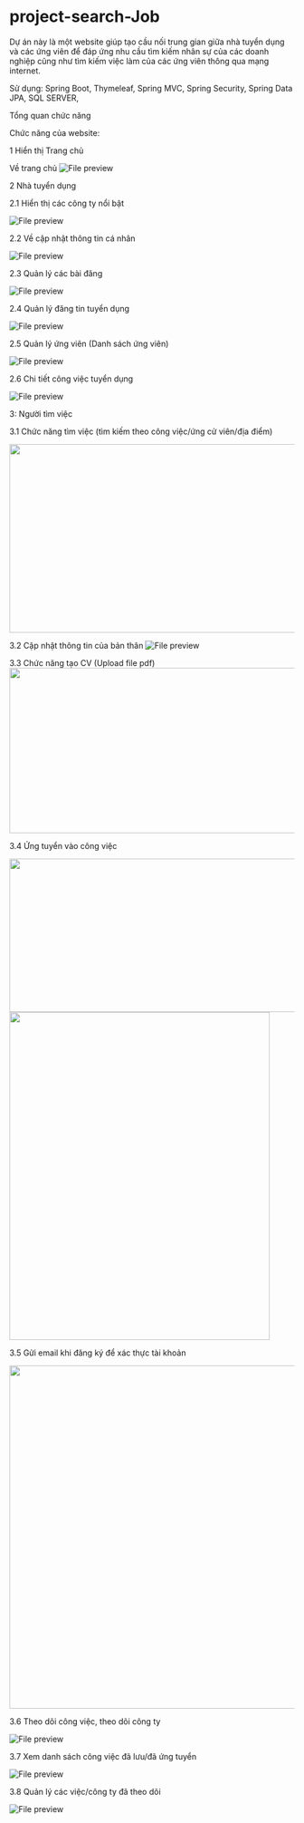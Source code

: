 # project-search-Job

Dự án này là một website giúp tạo cầu nối trung gian giữa nhà tuyển dụng và các ứng viên để đáp ứng nhu cầu tìm kiếm nhân sự của các doanh nghiệp cũng như tìm kiếm việc làm của các ứng viên thông qua mạng internet.

Sử dụng: Spring Boot, Thymeleaf, Spring MVC, Spring Security, Spring Data JPA, SQL SERVER,

Tổng quan chức năng

Chức năng của website:

1 Hiển thị Trang chủ

Về trang chủ
<img src="https://firebasestorage.googleapis.com/v0/b/funix-way.appspot.com/o/CCDN%2FPRJ321x.3.0.VN%2FASM%2FASM2_Hinh22.png?alt=media&amp;token=951f1cc4-011f-43bd-8905-7f3a8a35eeb0" alt="File preview">

2 Nhà tuyển dụng

2.1 Hiển thị các công ty nổi bật

<img src="https://firebasestorage.googleapis.com/v0/b/funix-way.appspot.com/o/CCDN%2FPRJ321x.3.0.VN%2FASM%2FASM2_Hinh3.JPG?alt=media&amp;token=66d4212e-7b66-4def-8487-28002ffa7fd5" alt="File preview">

2.2 Về cập nhật thông tin cá nhân

<img src="https://firebasestorage.googleapis.com/v0/b/funix-way.appspot.com/o/CCDN%2FPRJ321x.3.0.VN%2FASM%2FASM2_Hinh18.png?alt=media&amp;token=d6a207e4-82e7-482f-a948-6e880c6ad974" alt="File preview">

2.3 Quản lý các bài đăng

<img src="https://firebasestorage.googleapis.com/v0/b/funix-way.appspot.com/o/CCDN%2FPRJ321x.3.0.VN%2FASM%2FASM2_Hinh6.JPG?alt=media&amp;token=0c64e238-a37b-41b5-8dcf-85b0185bc2c4" alt="File preview">

2.4 Quản lý đăng tin tuyển dụng 

<img src="https://firebasestorage.googleapis.com/v0/b/funix-way.appspot.com/o/CCDN%2FPRJ321x.3.0.VN%2FASM%2FASM2_Hinh17.png?alt=media&amp;token=eef87ce6-bc5e-4483-bf99-61cfeb66007c" alt="File preview">

2.5 Quản lý ứng viên (Danh sách ứng viên)

<img src="https://firebasestorage.googleapis.com/v0/b/funix-way.appspot.com/o/CCDN%2FPRJ321x.3.0.VN%2FASM%2FASM2_Hinh20.png?alt=media&amp;token=ffede72a-59f9-4d6c-a29f-c745de5b9f9c" alt="File preview">

2.6 Chi tiết công việc tuyển dụng

<img src="https://firebasestorage.googleapis.com/v0/b/funix-way.appspot.com/o/CCDN%2FPRJ321x.3.0.VN%2FASM%2FASM2_Hinh19.png?alt=media&amp;token=127e0eb7-912d-46f5-a25a-fad3c404838a" alt="File preview">

3: Người tìm việc

3.1 Chức năng tìm việc (tìm kiếm theo công việc/ứng cử viên/địa điểm)

<img src="https://firebasestorage.googleapis.com/v0/b/funix-way.appspot.com/o/CCDN%2FPRJ321x.3.0.VN%2FASM%2FPRJ321x_ASM2_H%C6%B0%E1%BB%9Bng%20d%E1%BA%ABn%20d%E1%BB%B1%20%C3%A1n_H%C3%ACnh%2018.1.PNG?alt=media&amp;token=03af5188-7f44-4b74-9e9d-db81b0bdf54f" width="602" height="333" style="margin: 0px;" type="saveimage" target="[object Object]">

3.2 Cập nhật thông tin của bản thân
<img src="https://firebasestorage.googleapis.com/v0/b/funix-way.appspot.com/o/CCDN%2FPRJ321x.3.0.VN%2FASM%2FASM2_Hinh21.png?alt=media&amp;token=ce06ceee-7412-47ab-84b0-8564e1a32447" alt="File preview">

3.3 Chức năng tạo CV (Upload file pdf)
<img src="https://lh6.googleusercontent.com/yt3v1XPUxqpFyXsqFniU_oERsSE_ScNO9pnQQoW0ijW3o0Yo4hKZWvYdtgZrQIw5crdeHeX9bdlTAPdrOJ8KksJmRzHkVbmLVavue_JQCYWKViY4AW2gjwuEhpvKjTud025CjI7STAa0nM8Be9IIzSpR2kAlvB7IRWufKpWrmEjBt0rSs2n2eTpSCXDOmA" width="602" height="292" style="margin-left: 0px; margin-top: 0px;">

3.4 Ứng tuyển vào công việc

<img src="https://firebasestorage.googleapis.com/v0/b/funix-way.appspot.com/o/CCDN%2FPRJ321x.3.0.VN%2FASM%2FPRJ321x_ASM2_H%C6%B0%E1%BB%9Bng%20d%E1%BA%ABn%20d%E1%BB%B1%20%C3%A1n_H%C3%ACnh%2020.PNG?alt=media&amp;token=327103a7-c527-4062-9e42-8f31334eb1c2" alt="" type="saveimage" target="[object Object]" preventdefault="function(){r.isDefaultPrevented=n}" stoppropagation="function(){r.isPropagationStopped=n}" stopimmediatepropagation="function(){r.isImmediatePropagationStopped=n}" isdefaultprevented="function t(){return!1}" ispropagationstopped="function t(){return!1}" isimmediatepropagationstopped="function t(){return!1}" width="611" height="271">

<img src="https://firebasestorage.googleapis.com/v0/b/funix-way.appspot.com/o/CCDN%2FPRJ321x.3.0.VN%2FASM%2FPRJ321x_ASM2_H%C6%B0%E1%BB%9Bng%20d%E1%BA%ABn%20d%E1%BB%B1%20%C3%A1n_H%C3%ACnh%2022.PNG?alt=media&amp;token=9a84b3c1-2de4-4cdb-a75a-a6efd93d31a0" alt="" type="saveimage" target="[object Object]" preventdefault="function(){r.isDefaultPrevented=n}" stoppropagation="function(){r.isPropagationStopped=n}" stopimmediatepropagation="function(){r.isImmediatePropagationStopped=n}" isdefaultprevented="function t(){return!1}" ispropagationstopped="function t(){return!1}" isimmediatepropagationstopped="function t(){return!1}" width="460" height="579">

3.5 Gửi email khi đăng ký để xác thực tài khoản

<img src="https://firebasestorage.googleapis.com/v0/b/funix-way.appspot.com/o/CCDN%2FPRJ321x.3.0.VN%2FASM%2FPRJ321x_ASM2_H%C6%B0%E1%BB%9Bng%20d%E1%BA%ABn%20d%E1%BB%B1%20%C3%A1n_H%C3%ACnh%2023.PNG?alt=media&amp;token=472df8e8-00fb-4008-9d88-a3a9ebc255d0" alt="" type="saveimage" target="[object Object]" preventdefault="function(){r.isDefaultPrevented=n}" stoppropagation="function(){r.isPropagationStopped=n}" stopimmediatepropagation="function(){r.isImmediatePropagationStopped=n}" isdefaultprevented="function t(){return!1}" ispropagationstopped="function t(){return!1}" isimmediatepropagationstopped="function t(){return!1}" width="608" height="606">

3.6 Theo dõi công việc, theo dõi công ty

<img src="https://firebasestorage.googleapis.com/v0/b/funix-way.appspot.com/o/CCDN%2FPRJ321x.3.0.VN%2FASM%2FASM2_Hinh10.JPG?alt=media&amp;token=c8134b5b-4831-4b27-9b30-5008b37879a0" alt="File preview">

3.7 Xem danh sách công việc đã lưu/đã ứng tuyển

<img src="https://firebasestorage.googleapis.com/v0/b/funix-way.appspot.com/o/CCDN%2FPRJ321x.3.0.VN%2FASM%2FASM2_Hinh11.JPG?alt=media&amp;token=2dce5c0b-c8ca-410c-a41d-71b90f38e0cc" alt="File preview">

3.8 Quản lý các việc/công ty đã theo dõi

<img src="https://firebasestorage.googleapis.com/v0/b/funix-way.appspot.com/o/CCDN%2FPRJ321x.3.0.VN%2FASM%2FASM2_Hinh12.JPG?alt=media&amp;token=fba3b1e4-75ec-46b6-b387-3ab40c4191b7" alt="File preview">
